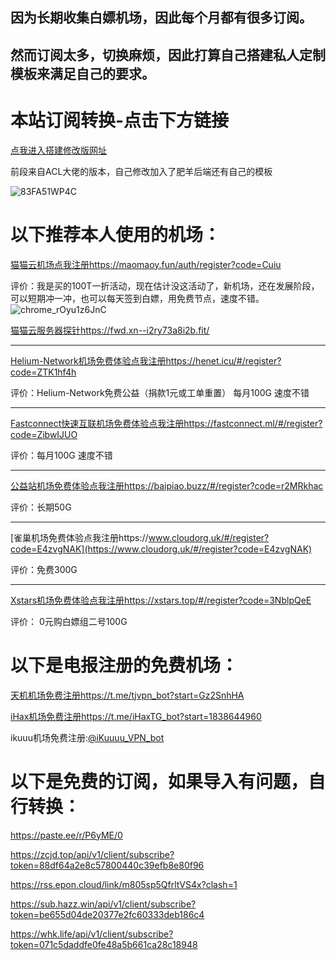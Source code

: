 
## 因为长期收集白嫖机场，因此每个月都有很多订阅。
## 然而订阅太多，切换麻烦，因此打算自己搭建私人定制模板来满足自己的要求。

# 本站订阅转换-点击下方链接

[点我进入搭建修改版网址](https://shidu110.github.io/sub-page/)

前段来自ACL大佬的版本，自己修改加入了肥羊后端还有自己的模板

![83FA51WP4C](https://user-images.githubusercontent.com/57930393/187378940-e0bb9a09-16a2-44f1-95cb-b93f40573367.png)

# 以下推荐本人使用的机场：

[猫猫云机场点我注册https://maomaoy.fun/auth/register?code=Cuiu](https://maomaoy.fun/auth/register?code=Cuiu)

评价：我是买的100T一折活动，现在估计没这活动了，新机场，还在发展阶段，可以短期冲一冲，也可以每天签到白嫖，用免费节点，速度不错。
![chrome_rOyu1z6JnC](https://user-images.githubusercontent.com/57930393/187404079-d54861b5-fb48-4e96-9af5-3884841d2c6d.png)

[猫猫云服务器探针https://fwd.xn--i2ry73a8i2b.fit/](https://fwd.xn--i2ry73a8i2b.fit/)

--------------------------------------------------------------------------------------------------------------------------------------------------------------------

[Helium-Network机场免费体验点我注册https://henet.icu/#/register?code=ZTK1hf4h](https://henet.icu/#/register?code=ZTK1hf4h)

评价：Helium-Network免费公益（捐款1元或工单重置） 每月100G 速度不错

--------------------------------------------------------------------------------------------------------------------------------------------------------------------

[Fastconnect快速互联机场免费体验点我注册https://fastconnect.ml/#/register?code=ZibwIJUO](https://fastconnect.ml/#/register?code=ZibwIJUO)

评价：每月100G 速度不错

--------------------------------------------------------------------------------------------------------------------------------------------------------------------

[公益站机场免费体验点我注册https://baipiao.buzz/#/register?code=r2MRkhac](https://baipiao.buzz/#/register?code=r2MRkhac)

评价：长期50G 

--------------------------------------------------------------------------------------------------------------------------------------------------------------------

[雀巢机场免费体验点我注册https://www.cloudorg.uk/#/register?code=E4zvgNAK](https://www.cloudorg.uk/#/register?code=E4zvgNAK)

评价：免费300G 


--------------------------------------------------------------------------------------------------------------------------------------------------------------------

[Xstars机场免费体验点我注册https://xstars.top/#/register?code=3NblpQeE](https://xstars.top/#/register?code=3NblpQeE)

评价： 0元购白嫖组二号100G


# 以下是电报注册的免费机场：

[天机机场免费注册https://t.me/tjvpn_bot?start=Gz2SnhHA](https://t.me/tjvpn_bot?start=Gz2SnhHA)

[iHax机场免费注册https://t.me/iHaxTG_bot?start=1838644960](https://t.me/iHaxTG_bot?start=1838644960)

ikuuu机场免费注册:[@iKuuuu_VPN_bot](@iKuuuu_VPN_bot)


# 以下是免费的订阅，如果导入有问题，自行转换：

https://paste.ee/r/P6yME/0

https://zcjd.top/api/v1/client/subscribe?token=88df64a2e8c57800440c39efb8e80f96

https://rss.epon.cloud/link/m805sp5QfrltVS4x?clash=1

https://sub.hazz.win/api/v1/client/subscribe?token=be655d04de20377e2fc60333deb186c4

https://whk.life/api/v1/client/subscribe?token=071c5daddfe0fe48a5b661ca28c18948


